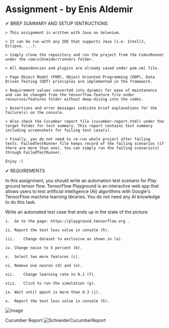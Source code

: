 # Assignment - by Enis Aldemir

✔ BRIEF SUMMARY AND SETUP ISNTRUCTIONS 

    > This assignment is written with Java on Selenium. 

    > It can be run with any IDE that supports Java (i.e. IntellJ, Eclipse, ...).

    > Simply clone the repository and run the project from the CukesRunner under the com/schneider/runners folder.

    > All dependencies and plugins are already saved under pom.xml file.
    
    > Page Object Model (POM), Object Oriented Programming (OOP), Data Driven Testing (DDT) principles are implemented in the framework.  

    > Requirement values converted into dynamic for ease of maintanence and can be changed from the tensorflow.feature file under resources/features folder without deep-diving into the codes.

    > Assertions and error messages indicate brief explanations for the failure(s) on the console.

    > Also check the Cucumber report file (cucumber-report.html) under the target folder for test summary. This report contains test summary including screenshots for failing test case(s).

    > Finally, you do not need to re-run whole project after failing tests. FailedTestRunner file keeps record of the failing scenarios (if there are more than one). You can simply run the failing scenario(s) through FailedTestRunner.

    Enjoy :)

✔ REQUIREMENTS

In this assignment, you should write an automation test scenario for Play ground tensor flow. TensorFlow Playground is an interactive web app that allows users to test artificial intelligence (AI) algorithms with Google's TensorFlow machine learning libraries. You do not need any AI knowledge to do this task. 
  
Write an automated test case that ends up in the state of the picture: 

    i.	Go to the page: https://playground.tensorflow.org .

    ii.	Report the test loss value in console (h).

    iii.	Change dataset to exclusive as shown in (a).

    iv.	Change noise to 5 percent (b).

    v.	Select two more features (c).

    vi.	Remove one neuron (d) and (e).

    vii.	Change learning rate to 0.1 (f).

    viii.	Click to run the simulation (g).

    ix.	Wait until epoch is more than 0.3 (i).

    x.	Report the test loss value in console (h).

![image](https://user-images.githubusercontent.com/87227909/200098740-51dc41e8-a909-4ecc-b688-0bf37410aba3.png)



Cucumber Report
![SchneiderCucumberReport](https://user-images.githubusercontent.com/87227909/200176947-64cc41c1-5aaf-42af-b3ed-dc8518dbaf23.jpg)



